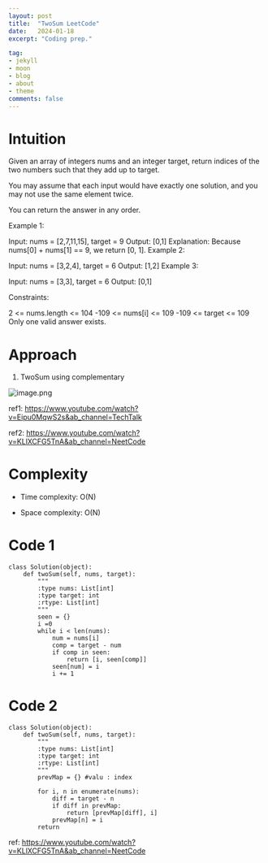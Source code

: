 ```yaml
---
layout: post
title:  "TwoSum LeetCode"
date:   2024-01-18
excerpt: "Coding prep."

tag:
- jekyll 
- moon
- blog
- about
- theme
comments: false
---
```


# Intuition
<!-- Describe your first thoughts on how to solve this problem. -->
Given an array of integers nums and an integer target, return indices of the two numbers such that they add up to target.

You may assume that each input would have exactly one solution, and you may not use the same element twice.

You can return the answer in any order.

 

Example 1:

Input: nums = [2,7,11,15], target = 9
Output: [0,1]
Explanation: Because nums[0] + nums[1] == 9, we return [0, 1].
Example 2:

Input: nums = [3,2,4], target = 6
Output: [1,2]
Example 3:

Input: nums = [3,3], target = 6
Output: [0,1]
 

Constraints:

2 <= nums.length <= 104
-109 <= nums[i] <= 109
-109 <= target <= 109
Only one valid answer exists.

# Approach
1. TwoSum using complementary
   
<!-- Describe your approach to solving the problem. -->
![image.png](https://assets.leetcode.com/users/images/759a904e-f753-40ba-b290-ac87fcbccb72_1705616740.6009943.png)

ref1: https://www.youtube.com/watch?v=Eipu0MqwS2s&ab_channel=TechTalk

ref2: https://www.youtube.com/watch?v=KLlXCFG5TnA&ab_channel=NeetCode


# Complexity
- Time complexity: O(N)
<!-- Add your time complexity here, e.g. $$O(n)$$ -->
- Space complexity: O(N)
<!-- Add your space complexity here, e.g. $$O(n)$$ -->


# Code 1
```
class Solution(object):
    def twoSum(self, nums, target):
        """
        :type nums: List[int]
        :type target: int
        :rtype: List[int]
        """
        seen = {}
        i =0
        while i < len(nums):
            num = nums[i]
            comp = target - num
            if comp in seen:
                return [i, seen[comp]]
            seen[num] = i
            i += 1
```

# Code 2
```
class Solution(object):
    def twoSum(self, nums, target):
        """
        :type nums: List[int]
        :type target: int
        :rtype: List[int]
        """
        prevMap = {} #valu : index
        
        for i, n in enumerate(nums):
            diff = target - n
            if diff in prevMap:
                return [prevMap[diff], i]
            prevMap[n] = i
        return
```

ref: https://www.youtube.com/watch?v=KLlXCFG5TnA&ab_channel=NeetCode

